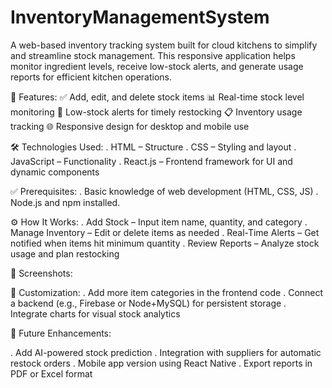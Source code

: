 # InventoryManagementSystem
A web-based inventory tracking system built for cloud kitchens to simplify and streamline stock management. This responsive application helps monitor ingredient levels, receive low-stock alerts, and generate usage reports for efficient kitchen operations.

🚀 Features:
✅ Add, edit, and delete stock items
📊 Real-time stock level monitoring
🔔 Low-stock alerts for timely restocking
📋 Inventory usage tracking
🌐 Responsive design for desktop and mobile use

🛠️ Technologies Used:
. HTML – Structure
. CSS – Styling and layout
. JavaScript – Functionality
. React.js – Frontend framework for UI and dynamic components

✅ Prerequisites:
. Basic knowledge of web development (HTML, CSS, JS)
. Node.js and npm installed.


⚙️ How It Works:
. Add Stock – Input item name, quantity, and category
. Manage Inventory – Edit or delete items as needed
. Real-Time Alerts – Get notified when items hit minimum quantity
. Review Reports – Analyze stock usage and plan restocking

📸 Screenshots:


🧩 Customization:
. Add more item categories in the frontend code
. Connect a backend (e.g., Firebase or Node+MySQL) for persistent storage
. Integrate charts for visual stock analytics

🔮 Future Enhancements:

. Add AI-powered stock prediction
. Integration with suppliers for automatic restock orders
. Mobile app version using React Native
. Export reports in PDF or Excel format

